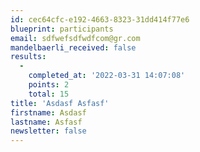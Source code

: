 ```yaml
---
id: cec64cfc-e192-4663-8323-31dd414f77e6
blueprint: participants
email: sdfwefsdfwdfcom@gr.com
mandelbaerli_received: false
results:
  -
    completed_at: '2022-03-31 14:07:08'
    points: 2
    total: 15
title: 'Asdasf Asfasf'
firstname: Asdasf
lastname: Asfasf
newsletter: false
---
```

